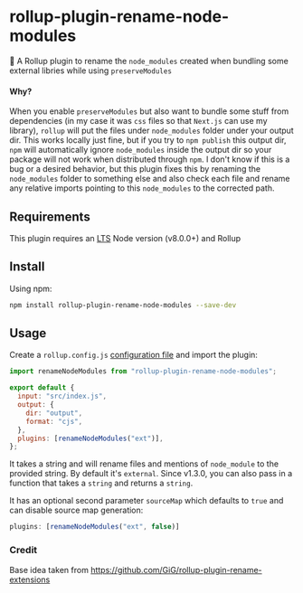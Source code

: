 # rollup-plugin-rename-node-modules

🍣 A Rollup plugin to rename the `node_modules` created when bundling some external libries while using `preserveModules`

#### Why?

When you enable `preserveModules` but also want to bundle some stuff from dependencies (in my case it was `css` files so that `Next.js` can use my library),
`rollup` will put the files under `node_modules` folder under your output dir. This works locally just fine, but if you try to `npm publish` this output dir,
`npm` will automatically ignore `node_modules` inside the output dir so your package will not work when distributed through `npm`. I don't know if this is
a bug or a desired behavior, but this plugin fixes this by renaming the `node_modules` folder to something else and also check each file and rename any
relative imports pointing to this `node_modules` to the corrected path.

## Requirements

This plugin requires an [LTS](https://github.com/nodejs/Release) Node version (v8.0.0+) and Rollup

## Install

Using npm:

```bash
npm install rollup-plugin-rename-node-modules --save-dev
```

## Usage

Create a `rollup.config.js` [configuration file](https://www.rollupjs.org/guide/en/#configuration-files) and import the plugin:

```js
import renameNodeModules from "rollup-plugin-rename-node-modules";

export default {
  input: "src/index.js",
  output: {
    dir: "output",
    format: "cjs",
  },
  plugins: [renameNodeModules("ext")],
};
```

It takes a string and will rename files and mentions of `node_module` to the provided string. By default it's `external`. Since v1.3.0, you can also pass in a function that takes a `string` and returns a `string`.

It has an optional second parameter `sourceMap` which defaults to `true` and can disable source map generation:

```js
plugins: [renameNodeModules("ext", false)]
```

### Credit

Base idea taken from https://github.com/GiG/rollup-plugin-rename-extensions
